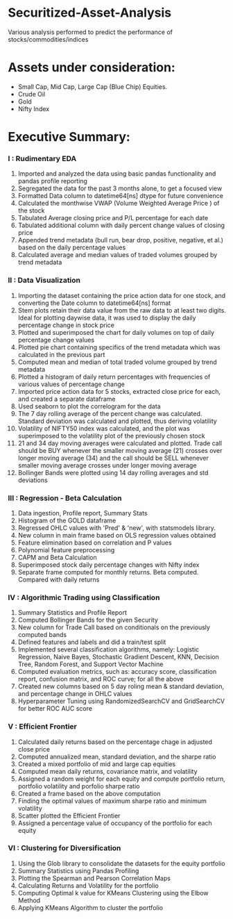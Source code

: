 # Securitized-Asset-Analysis
Various analysis performed to predict the performance of stocks/commodities/indices

# Assets under consideration:

* Small Cap, Mid Cap, Large Cap (Blue Chip) Equities.
* Crude Oil
* Gold
* Nifty Index

# Executive Summary:

### I : Rudimentary EDA

1. Imported and analyzed the data using basic pandas functionality and pandas profile reporting
2. Segregated the data for the past 3 months alone, to get a focused view
3. Formatted Data column to datetime64[ns] dtype for future convenience
4. Calculated the monthwise VWAP (Volume Weighted Average Price ) of the stock
5. Tabulated Average closing price and P/L percentage for each date
6. Tabulated additional column with daily percent change values of closing price
7. Appended trend metadata (bull run, bear drop, positive, negative, et al.) based on the daily percentage values
8. Calculated average and median values of traded volumes grouped by trend metadata

### II : Data Visualization

1. Importing the dataset containing the price action data for one stock, and converting the Date column to datetime64[ns] format
2. Stem plots retain their data value from the raw data to at least two digits. Ideal for plotting daywise data, it was used to display the daily percentage change in stock price
3. Plotted and superimposed the chart for daily volumes on top of daily percentage change values
4. Plotted pie chart containing specifics of the trend metadata which was calculated in the previous part
5. Computed mean and median of total traded volume grouped by trend metadata
6. Plotted a histogram of daily return percentages with frequencies of various values of percentage change
7. Imported price action data for 5 stocks, extracted close price for each, and created a separate dataframe
8. Used seaborn to plot the correlogram for the data
9. The 7 day rolling average of the percent change was calculated. Standard deviation was calculated and plotted, thus deriving volatility
10. Volatility of NIFTY50 index was calculated, and the plot was superimposed to the volatility plot of the previously chosen stock
11. 21 and 34 day moving averages were calculated and plotted. Trade call should be BUY whenever the smaller moving average (21) crosses over longer moving average (34) and the call should be SELL whenever smaller moving average crosses under longer moving average
12. Bollinger Bands were plotted using 14 day rolling averages and std deviations

### III : Regression - Beta Calculation

1. Data ingestion, Profile report, Summary Stats
2. Histogram of the GOLD dataframe
3. Regressed OHLC values with 'Pred' & 'new', with statsmodels library.
4. New column in main frame based on OLS regression values obtained
5. Feature elimination based on correlation and P values
6. Polynomial feature preprocessing
7. CAPM and Beta Calculation
8. Superimposed stock daily percentage changes with Nifty index
9. Separate frame computed for monthly returns. Beta computed. Compared with daily returns

### IV : Algorithmic Trading using Classification

1. Summary Statistics and Profile Report
2. Computed Bollinger Bands for the given Security
3. New column for Trade Call based on conditionals on the previously computed bands
4. Defined features and labels and did a train/test split
5. Implemented several classification algorithms, namely: Logistic Regression, Naive Bayes, Stochastic Gradient Descent, KNN, Decision Tree, Random Forest, and Support Vector Machine
6. Computed evaluation metrics, such as: accuracy score, classification report, confusion matrix, and ROC curve; for all the above
7. Created new columns based on 5 day roling mean & standard deviation, and percentage change in OHLC values
8. Hyperparameter Tuning using RandomizedSearchCV and GridSearchCV for better ROC AUC score

### V : Efficient Frontier

1. Calculated daily returns based on the percentage chage in adjusted close price
2. Computed annualized mean, standard deviation, and the sharpe ratio
3. Created a mixed portfolio of mid and large cap equities
4. Computed mean daily returns, covariance matrix, and volatility
5. Assigned a random weight for each equity and compute portfolio return, portfolio volatility and porfolio sharpe ratio
6. Created a frame based on the above computation
7. Finding the optimal values of maximum sharpe ratio and minimum volatility
8. Scatter plotted the Efficient Frontier
9. Assigned a percentage value of occupancy of the portfolio for each equity

### VI : Clustering for Diversification

1. Using the Glob library to consolidate the datasets for the equity portfolio
2. Summary Statistics using Pandas Profiling
3. Plotting the Spearman and Pearson Correlation Maps
4. Calculating Returns and Volatility for the portfolio
5. Computing Optimal k value for KMeans Clustering using the Elbow Method
6. Applying KMeans Algorithm to cluster the portfolio

